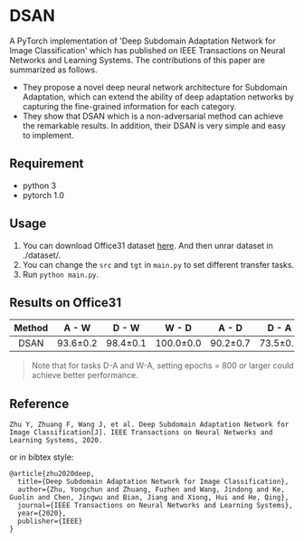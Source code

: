 # DSAN
A PyTorch implementation of 'Deep Subdomain Adaptation Network for Image Classification' which has published on IEEE Transactions on Neural Networks and Learning Systems.
The contributions of this paper are summarized as follows. 
* They propose a novel deep neural network architecture for Subdomain Adaptation, which can extend the ability of deep adaptation networks by capturing the fine-grained information for each category.
* They show that DSAN which is a non-adversarial method can achieve the remarkable results. In addition, their DSAN is very simple and easy to implement.
## Requirement
* python 3
* pytorch 1.0

## Usage
1. You can download Office31 dataset [here](https://pan.baidu.com/s/1o8igXT4#list/path=%2F). And then unrar dataset in ./dataset/.
2. You can change the `src` and `tgt` in `main.py` to set different transfer tasks.
3. Run `python main.py`.

## Results on Office31
| Method | A - W | D - W | W - D | A - D | D - A | W - A | Average |
|:--------------:|:-----:|:-----:|:-----:|:-----:|:----:|:----:|:-------:|
| DSAN | 93.6±0.2 | 98.4±0.1 | 100.0±0.0 | 90.2±0.7 | 73.5±0.5 | 74.8±0.4 | 88.4 |

> Note that for tasks D-A and W-A, setting epochs = 800 or larger could achieve better performance.

## Reference

```
Zhu Y, Zhuang F, Wang J, et al. Deep Subdomain Adaptation Network for Image Classification[J]. IEEE Transactions on Neural Networks and Learning Systems, 2020.
```

or in bibtex style:

```
@article{zhu2020deep,
  title={Deep Subdomain Adaptation Network for Image Classification},
  author={Zhu, Yongchun and Zhuang, Fuzhen and Wang, Jindong and Ke, Guolin and Chen, Jingwu and Bian, Jiang and Xiong, Hui and He, Qing},
  journal={IEEE Transactions on Neural Networks and Learning Systems},
  year={2020},
  publisher={IEEE}
}
```